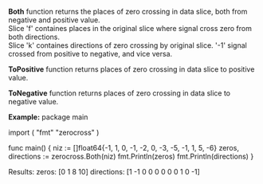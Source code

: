 **Both** function returns the places of zero crossing in data slice, both from negative and positive value.  
Slice 'f' containes places in the original slice where signal cross zero from both directions.  
Slice 'k' containes directions of zero crossing by original slice. '-1' signal crossed from positive to negative, and vice versa.

**ToPositive** function returns places of zero crossing in data slice to positive value.


**ToNegative** function returns places of zero crossing in data slice to negative value.


**Example:**
package main

import (
	"fmt"
	"zerocross"
)

func main() {
	niz := []float64{-1, 1, 0, -1, -2, 0, -3, -5, -1, 1, 5, -6}
	zeros, directions := zerocross.Both(niz)
	fmt.Println(zeros)
	fmt.Println(directions)
}

Results:
zeros: [0 1 8 10]
directions: [1 -1 0 0 0 0 0 0 1 0 -1]
